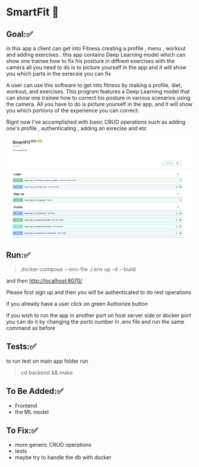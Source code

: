 # SmartFit 💪

## Goal:✅

in this app a client can get into Fitness creating a profile , menu , workout and adding exercises . this app contains Deep Learning model which can show one trainee how to fix his postiure in diffrent exercises with the camera all you need to do is to picture yourself in the app and it will show you which parts in the exrecsie you can fix

A user can use this software to get into fitness by making a profile, diet, workout, and exercises. This program features a Deep Learning model that can show one trainee how to correct his posture in various scenarios using the camera. All you have to do is picture yourself in the app, and it will show you which portions of the experience you can correct.

Rignt now I've accomplished with basic CRUD operations such as adding one's profile , authenticating , adding an exrecise and etc

![1650996540865.png](image-README/1650996540865.png)

## Run:✅

> docker-compose --env-file ./.env  up -d --build

and then [http://localhost:8070/]()

Please first sign up and then you will be authenticated to do rest operations

if you already have a user click on green Authorize button

if you wish to run the app in another port on host server side or docker port you can do it by changing 
the ports number in .env file and run the same command as before



## Tests:✅

to run test on main app folder run 

> cd backend && make

## To Be Added:✅

* Frontend
* the ML model

## To Fix:✅

* more generic CRUD operations
* tests
* maybe try to handle the db with docker
